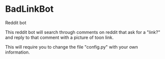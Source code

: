 # BadLinkBot
Reddit bot

This reddit bot will search through comments on reddit that ask for a "link?" and reply to that comment with a picture of toon link.

This will require you to change the file "config.py" with your own information.

